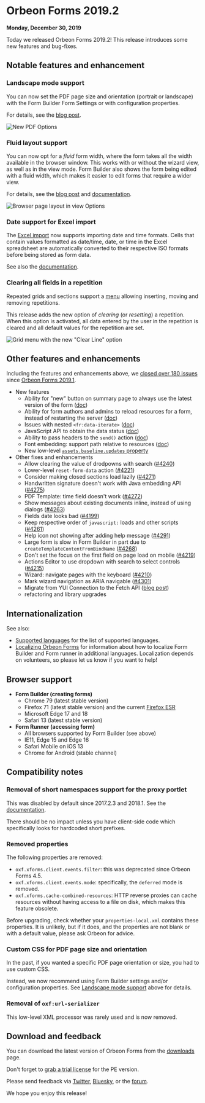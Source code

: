 # Orbeon Forms 2019.2

__Monday, December 30, 2019__

Today we released Orbeon Forms 2019.2! This release introduces some new features and bug-fixes.  

## Notable features and enhancement

### Landscape mode support

You can now set the PDF page size and orientation (portrait or landscape) with the Form Builder Form Settings or with configuration properties.

For details, see the [blog post](https://blog.orbeon.com/2019/11/new-layout-choices-for-pdf-and-browser.html).

![New PDF Options](../form-builder/images/form-settings-pdf-options.png)

### Fluid layout support

You can now opt for a *fluid* form width, where the form takes all the width available in the browser window. This works with or without the wizard view, as well as in the view mode. Form Builder also shows the form being edited with a fluid width, which makes it easier to edit forms that require a wider view.

For details, see the [blog post](https://blog.orbeon.com/2019/11/new-layout-choices-for-pdf-and-browser.html) and [documentation](https://doc.orbeon.com/form-builder/form-settings).

![Browser page layout in view Options](../form-builder/images/form-settings-view-options.png)

### Date support for Excel import 

The [Excel import](/form-runner/feature/excel-xml-import.md) now supports importing date and time formats. Cells that contain values formatted as date/time, date, or time in the Excel spreadsheet are automatically converted to their respective ISO formats before being stored as form data.

See also the [documentation](https://doc.orbeon.com/form-runner/advanced/excel#handling-dates-and-times). 

### Clearing all fields in a repetition

Repeated grids and sections support a [menu](https://doc.orbeon.com/form-runner/component/grid#menu) allowing inserting, moving and removing repetitions.

This release adds the new option of *clearing* (or *resetting*) a repetition. When this option is activated, all data entered by the user in the repetition is cleared and all default values for the repetition are set.

![Grid menu with the new "Clear Line" option](../form-runner/component/images/xbl-grid-menu.png)

## Other features and enhancements

Including the features and enhancements above, we [closed over 180 issues](https://github.com/orbeon/orbeon-forms/issues?page=7&q=is%3Aissue+is%3Aclosed+project%3Aorbeon%2Forbeon-forms%2F11) since [Orbeon Forms 2019.1](orbeon-forms-2019.1.md).

- New features
    - Ability for "new" button on summary page to always use the latest version of the form ([doc](https://doc.orbeon.com/configuration/properties/form-runner/form-runner-summary-page#new-button-version-of-the-form))
    - Ability for form authors and admins to reload resources for a form, instead of restarting the server ([doc](/form-runner/feature/forms-admin-page.md#reloading-resources))
    - Issues with nested `<fr:data-iterate>` ([doc](https://doc.orbeon.com/form-builder/advanced/services-and-actions/actions-syntax#nesting-of-iterations))
    - JavaScript API to obtain the data status ([doc](https://doc.orbeon.com/form-runner/advanced/client-side-javascript-api#telling-whether-the-form-data-is-safe))
    - Ability to pass headers to the `send()` action ([doc](https://doc.orbeon.com/form-runner/advanced/buttons-and-processes/actions-form-runner/actions-form-runner-send#using-parameters))
    - Font embedding: support path relative to resources ([doc](https://doc.orbeon.com/form-builder/advanced/pdf-production/pdf-automatic))
    - New low-level [`assets.baseline.updates` property](/configuration/advanced/javascript-css-assets.md#baseline-of-xforms-assets)
- Other fixes and enhancements
    - Allow clearing the value of drodpowns with search ([\#4240](https://github.com/orbeon/orbeon-forms/issues/4240))
    - Lower-level `reset-form-data` action ([\#4221](https://github.com/orbeon/orbeon-forms/issues/4221))
    - Consider making closed sections load lazily ([\#4271](https://github.com/orbeon/orbeon-forms/issues/4271))
    - Handwritten signature doesn't work with Java embedding API ([\#4275](https://github.com/orbeon/orbeon-forms/issues/4275))
    - PDF Template: time field doesn't work ([\#4272](https://github.com/orbeon/orbeon-forms/issues/4272))
    - Show messages about existing documents inline, instead of using dialogs ([\#4263](https://github.com/orbeon/orbeon-forms/issues/4263))
    - Fields date looks bad ([\#4199](https://github.com/orbeon/orbeon-forms/issues/4199))
    - Keep respective order of `javascript:` loads and other scripts ([\#4261](https://github.com/orbeon/orbeon-forms/issues/4261))
    - Help icon not showing after adding help message ([\#4291](https://github.com/orbeon/orbeon-forms/issues/4291))
    - Large form is slow in Form Builder in part due to `createTemplateContentFromBindName` ([\#4268](https://github.com/orbeon/orbeon-forms/issues/4268))
    - Don't set the focus on the first field on page load on mobile ([\#4219](https://github.com/orbeon/orbeon-forms/issues/4219))
    - Actions Editor to use dropdown with search to select controls ([\#4215](https://github.com/orbeon/orbeon-forms/issues/4215))
    - Wizard: navigate pages with the keyboard ([\#4210](https://github.com/orbeon/orbeon-forms/issues/4210))
    - Mark wizard navigation as ARIA navigable ([\#4301](https://github.com/orbeon/orbeon-forms/issues/4301))
    - Migrate from YUI Connection to the Fetch API ([blog post](https://blog.orbeon.com/2019/12/keeping-our-code-current.html))
    - refactoring and library upgrades

## Internationalization

See also:  

*   [Supported languages](/form-runner/feature/supported-languages.md) for the list of supported languages.
*   [Localizing Orbeon Forms](/contributors/localizing-orbeon-forms.md) for information about how to localize Form Builder and Form runner in additional languages. Localization depends on volunteers, so please let us know if you want to help!

## Browser support

- **Form Builder (creating forms)**
    - Chrome 79 (latest stable version)
    - Firefox 71 (latest stable version) and the current [Firefox ESR](https://www.mozilla.org/en-US/firefox/enterprise/)
    - Microsoft Edge 17 and 18
    - Safari 13 (latest stable version)
- **Form Runner (accessing form)**
    - All browsers supported by Form Builder (see above)
    - IE11, Edge 15 and Edge 16
    - Safari Mobile on iOS 13
    - Chrome for Android (stable channel)

## Compatibility notes

### Removal of short namespaces support for the proxy portlet

This was disabled by default since 2017.2.3 and 2018.1. See the [documentation](/form-runner/link-embed/liferay-proxy-portlet.md).

There should be no impact unless you have client-side code which specifically looks for hardcoded short prefixes.

### Removed properties

The following properties are removed:

- `oxf.xforms.client.events.filter`: this was deprecated since Orbeon Forms 4.5.
- `oxf.xforms.client.events.mode`: specifically, the `deferred` mode is removed.
- `oxf.xforms.cache-combined-resources`: HTTP reverse proxies can cache resources without having access to a file on disk, which makes this feature obsolete.

Before upgrading, check whether your `properties-local.xml` contains these properties. It is unlikely, but if it does, and the properties are not blank or with a default value, please ask Orbeon for advice.

### Custom CSS for PDF page size and orientation

In the past, if you wanted a specific PDF page orientation or size, you had to use custom CSS.

Instead, we now recommend using Form Builder settings and/or configuration properties. See [Landscape mode support](#landscape-mode-support) above for details. 

### Removal of `oxf:url-serializer`

This low-level XML processor was rarely used and is now removed. 

## Download and feedback

You can download the latest version of Orbeon Forms from the [downloads](https://www.orbeon.com/download) page.  

Don't forget to [grab a trial license](https://prod.orbeon.com/prod/fr/orbeon/register/new) for the PE version.

Please send feedback via [Twitter](https://twitter.com/orbeon), [Bluesky](https://bsky.app/profile/orbeon.bsky.social), or the [forum](https://groups.google.com/g/orbeon).

We hope you enjoy this release!

